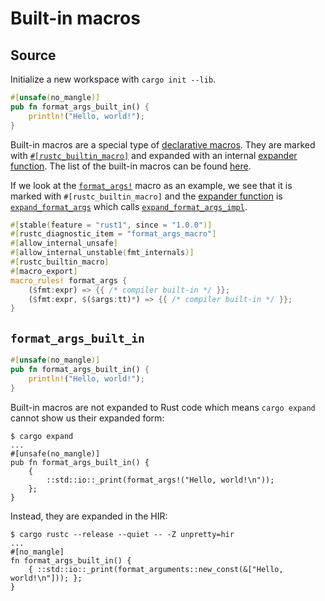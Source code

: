 # Built-in macros

## Source

Initialize a new workspace with `cargo init --lib`.

```rust
#[unsafe(no_mangle)]
pub fn format_args_built_in() {
    println!("Hello, world!");
}
```

Built-in macros are a special type of [declarative macros](./macro-declarative.md). They are marked with [`#[rustc_builtin_macro]`](https://github.com/rust-lang/rust/blob/ec28ae9454139023117270985f114823d6570657/compiler/rustc_resolve/src/macros.rs#L1132) and expanded with an internal [expander function](https://github.com/rust-lang/rust/blob/ec28ae9454139023117270985f114823d6570657/compiler/rustc_resolve/src/macros.rs#L1134). The list of the built-in macros can be found [here](https://github.com/rust-lang/rust/blob/ec28ae9454139023117270985f114823d6570657/compiler/rustc_builtin_macros/src/lib.rs#L78).

If we look at the [`format_args!`](https://github.com/rust-lang/rust/blob/64c81fd10509924ca4da5d93d6052a65b75418a5/library/core/src/macros/mod.rs#L1004) macro as an example, we see that it is marked with `#[rustc_builtin_macro]` and the [expander function](https://github.com/rust-lang/rust/blob/ec28ae9454139023117270985f114823d6570657/compiler/rustc_builtin_macros/src/lib.rs#L92) is [`expand_format_args`](https://github.com/rust-lang/rust/blob/ec28ae9454139023117270985f114823d6570657/compiler/rustc_builtin_macros/src/format.rs#L1032) which calls [`expand_format_args_impl`](https://github.com/rust-lang/rust/blob/ec28ae9454139023117270985f114823d6570657/compiler/rustc_builtin_macros/src/format.rs#L1006).

```rust
#[stable(feature = "rust1", since = "1.0.0")]
#[rustc_diagnostic_item = "format_args_macro"]
#[allow_internal_unsafe]
#[allow_internal_unstable(fmt_internals)]
#[rustc_builtin_macro]
#[macro_export]
macro_rules! format_args {
    ($fmt:expr) => {{ /* compiler built-in */ }};
    ($fmt:expr, $($args:tt)*) => {{ /* compiler built-in */ }};
}
```

## `format_args_built_in`

```rust
#[unsafe(no_mangle)]
pub fn format_args_built_in() {
    println!("Hello, world!");
}
```
Built-in macros are not expanded to Rust code which means `cargo expand` cannot show us their expanded form:

```
$ cargo expand
...
#[unsafe(no_mangle)]
pub fn format_args_built_in() {
    {
        ::std::io::_print(format_args!("Hello, world!\n"));
    };
}
```
Instead, they are expanded in the HIR:

```
$ cargo rustc --release --quiet -- -Z unpretty=hir
...
#[no_mangle]
fn format_args_built_in() {
    { ::std::io::_print(format_arguments::new_const(&["Hello, world!\n"])); };
}
```
